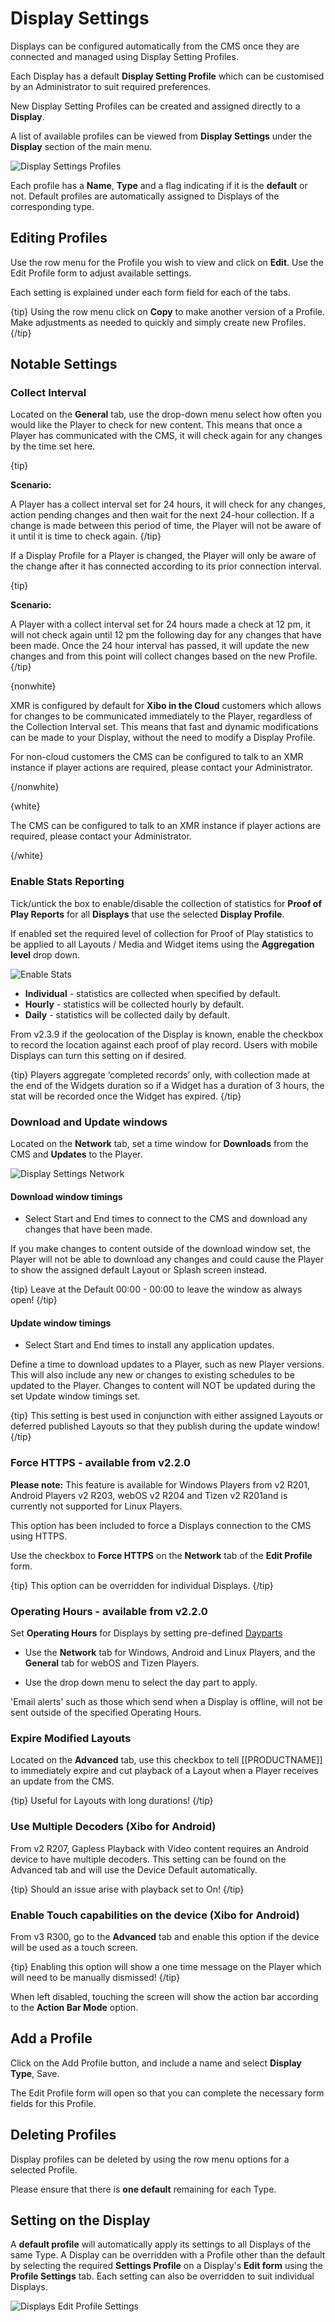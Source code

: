 <!--toc=displays-->
# Display Settings 

Displays can be configured automatically from the CMS once they are connected and managed using Display Setting Profiles.

Each Display has a default **Display Setting Profile** which can be customised by an Administrator to suit required preferences. 

New Display Setting Profiles can be created and assigned directly to a **Display**.

A list of available profiles can be viewed from **Display Settings** under the **Display** section of the main menu.

![Display Settings Profiles](img\displays_settings_profiles.png)

Each profile has a **Name**, **Type** and a flag indicating if it is the **default** or not. Default profiles are automatically assigned to Displays of the corresponding type.

## Editing Profiles

Use the row menu for the Profile you wish to view and click on **Edit**. Use the Edit Profile form to adjust available settings.

Each setting is explained under each form field for each of the tabs.

{tip}
Using the row menu click on **Copy** to make another version of a Profile. Make adjustments as needed to quickly and simply create new Profiles.
{/tip}

## Notable Settings

### Collect Interval

Located on the **General** tab, use the drop-down menu select how often you would like the Player to check for new content. This means that once a Player has communicated with the CMS, it will check again for any changes by the time set here.

{tip}

**Scenario:**

A Player has a collect interval set for 24 hours, it will check for any changes, action pending changes and then wait for the next 24-hour collection. If a change is made between this period of time, the Player will not be aware of it until it is time to check again.
{/tip}

If a Display Profile for a Player is changed, the Player will only be aware of the change after it has connected according to its prior connection interval. 

{tip}

**Scenario:**

A Player with a collect interval set for 24 hours made a check at 12 pm, it will not check again until 12 pm the following day for any changes that have been made. Once the 24 hour interval has passed, it will update the new changes and from this point will collect changes based on the new Profile.
{/tip}

{nonwhite}

XMR is configured by default for **Xibo in the Cloud** customers which allows for changes to be communicated immediately to the Player, regardless of the Collection Interval set. This means that fast and dynamic modifications can be made to your Display, without the need to modify a Display Profile.

For non-cloud customers the CMS can be configured to talk to an XMR instance if player actions are required, please contact your Administrator.

{/nonwhite} 

{white}

The CMS can be configured to talk to an XMR instance if player actions are required, please contact your Administrator.

{/white}

### Enable Stats Reporting

Tick/untick the box to enable/disable the collection of statistics for **Proof of Play Reports** for all **Displays** that use the selected **Display Profile**.

If enabled set the required level of collection for Proof of Play statistics to be applied to all Layouts / Media and Widget items using the **Aggregation level** drop down.

![Enable Stats](img\v2_aggregation_level_displays_proof_of_play.png)

- **Individual** - statistics are collected when specified by default.
- **Hourly** - statistics will be collected hourly by default.
- **Daily** - statistics will be collected daily by default.

From v2.3.9 if the geolocation of the Display is known, enable the checkbox to record the location against each proof of play record. Users with mobile Displays can turn this setting on if desired.

{tip}
Players aggregate ‘completed records’ only, with collection made at the end of the Widgets duration so if a Widget has a duration of 3 hours, the stat will be recorded once the Widget has expired. 
{/tip}

### Download and Update windows

Located on the **Network** tab, set a time window for **Downloads** from the CMS and **Updates** to the Player.

![Display Settings Network](img\v3_display_settings_network.png)

#### Download window timings

- Select Start and End times to connect to the CMS and download any changes that have been made.

If you make changes to content outside of the download window set, the Player will not be able to download any changes and could cause the Player to show the assigned default Layout or Splash screen instead.

{tip}
Leave at the Default 00:00 - 00:00 to leave the window as always open!
{/tip}

#### Update window timings

- Select Start and End times to install any application updates. 

Define a time to download updates to a Player, such as new Player versions. This will also include any new or changes to existing schedules to be updated to the Player. Changes to content will NOT be updated during the set Update window timings set.

{tip}
This setting is best used in conjunction with either assigned Layouts or deferred published Layouts so that they publish during the update window!
{/tip}

### Force HTTPS - available from v2.2.0

**Please note:** This feature is available for Windows Players from v2 R201, Android Players v2 R203, webOS v2 R204 and Tizen v2 R201and is currently not supported for Linux Players.

This option has been included to force a Displays connection to the CMS using HTTPS. 

Use the checkbox to **Force HTTPS** on the **Network** tab of the **Edit Profile** form.

{tip}
This option can be overridden for individual Displays.
{/tip}

### Operating Hours - available from v2.2.0

Set **Operating Hours** for Displays by setting pre-defined [Dayparts](scheduling_dayparting.html)

- Use the **Network** tab for Windows, Android and Linux Players, and the **General** tab for webOS and Tizen Players.

- Use the drop down menu to select the day part to apply.

'Email alerts' such as those which send when a Display is offline, will not be sent outside of the specified Operating Hours.

### Expire Modified Layouts

Located on the **Advanced** tab, use this checkbox to tell [[PRODUCTNAME]] to immediately expire and cut playback of a Layout when a Player receives an update from the CMS. 

{tip}
Useful for Layouts with long durations!
{/tip}

### Use Multiple Decoders (Xibo for Android)

From v2 R207, Gapless Playback with Video content requires an Android device to have multiple decoders. This setting can be found on the Advanced tab and will use the Device Default automatically.

{tip}
Should an issue arise with playback set to On!
{/tip}

### Enable Touch capabilities on the device (Xibo for Android)

From v3 R300, go to the **Advanced** tab and enable this option if the device will be used as a touch screen. 

{tip}
Enabling this option will show a one time message on the Player which will need to be manually dismissed!
{/tip}

When left disabled, touching the screen will show the action bar according to the **Action Bar Mode** option.

## Add a Profile

Click on the Add Profile button, and include a name and select **Display Type**, Save.

The Edit Profile form will open so that you can complete the necessary form fields for this Profile.

## Deleting Profiles

Display profiles can be deleted by using the row menu options for a selected Profile. 

Please ensure that there is **one default** remaining for each Type.

## Setting on the Display

A **default profile** will automatically apply its settings to all Displays of the same Type. A Display can be overridden with a Profile other than the default by selecting the required **Settings Profile** on a Display's **Edit form** using the **Profile Settings** tab. Each setting can also be overridden to suit individual Displays.

![Displays Edit Profile Settings](img/displays_edit_profilesettings.png)